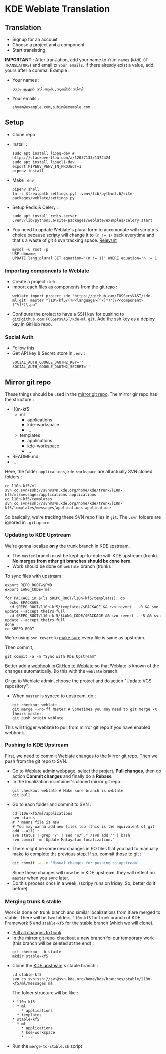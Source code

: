 # KDE Weblate Translation

## Translation

* Signup for an account
* Choose a project and a component
* Start translating

**IMPORTANT** : After translation, add your name to `Your names` (`NAME OF TRANSLATORS`) and email to `Your emails`. If there already exist a value, add yours after a comma. Example :

* Your names :
  ```
  ശ്യാം കൃഷ്ണന്‍ സി.ആര്‍.,സുബിന്‍ സിബി
  ```
* Your emails :
  ```
  shyam@example.com,subin@example.com
  ```

## Setup

* Clone repo
* Install :
  ```
  sudo apt install libpq-dev # https://stackoverflow.com/a/12037133/1372424
  sudo apt install libacl1-dev
  export PIPENV_VENV_IN_PROJECT=1
  pipenv install
  ```

* Make `.env`
  ```
  pipenv shell
  ln -s $(realpath settings.py) .venv/lib/python3.6/site-packages/weblate/settings.py
  ```
* Setup Redis & Celery :
  ```
  sudo apt install redis-server
  .venv/lib/python3.6/site-packages/weblate/examples/celery start
  ```
* You need to update Weblate's plural form to accomodate with scripty's choice because scripty will change it to `(n != 1)` back everytime and that's a waste of git & svn tracking space. [Relevant](https://github.com/WeblateOrg/weblate/commit/56ee242b2c73aa1b892693c44d05c715b51832dd#diff-f45fc79cca287d720000daa62524df92)
  ```
  mysql -u root -p
  USE dbname;
  UPDATE lang_plural SET equation='(n != 1)' WHERE equation='n != 1'
  ```

### Importing components to Weblate

* Create a project : `kde`
* Import each files as components from the [git repo](https://github.com/FOSSersVAST/kde-ml) :
  ```
  weblate import_project kde 'https://github.com/FOSSersVAST/kde-ml.git' master "l10n-kf5/(?P<language>[^/]*)/(?P<component>[^%]*)\.po"
  ```
* Configure the project to have a SSH key for pushing to `git@github.com:FOSSersVAST/kde-ml.git`. Add the ssh key as a deploy key in GitHub repo.

### Social Auth

* [Follow this](https://docs.weblate.org/en/latest/admin/auth.html)
* Get API key & Secret, store in `.env` :
  ```
  SOCIAL_AUTH_GOOGLE_OAUTH2_KEY=''
  SOCIAL_AUTH_GOOGLE_OAUTH2_SECRET=''
  ```

## Mirror git repo

These things should be used in the [mirror git repo](https://github.com/FOSSersVAST/kde-ml). The mirror gir repo has the structure :

* l10n-kf5
  * ml
    * applications
    * kde-workspace
    * ...
  * templates
    * applications
    * kde-workspace
    * ...
* README.md
* ...

Here, the folder `applications`, `kde-workspace` are all actually SVN cloned folders :

```
cd l10n-kf5/ml
svn co svn+ssh://svn@svn.kde.org/home/kde/trunk/l10n-kf5/ml/messages/applications applications
cd l10n-kf5/templates
svn co svn+ssh://svn@svn.kde.org/home/kde/trunk/l10n-kf5/templates/messages/applications applications
```

So basically, we're tracking these SVN repo files in `git`. The `.svn` folders are ignored in `.gitignore`.

### Updating to KDE Upstream

We're gonna localize **only** the trunk branch in KDE upstream.

* The `master` branch must be kept up-to-date with KDE upstream (trunk). **No merges from other git branches should be done here**.
* Work should be done on `weblate` branch (trunk).

To sync files with upstream :
```
export REPO_ROOT=$PWD
export LANG_CODE='ml'

for PACKAGE in $(ls $REPO_ROOT/l10n-kf5/templates); do
  echo $PACKAGE
  cd $REPO_ROOT/l10n-kf5/templates/$PACKAGE && svn revert . -R && svn update --accept theirs-full
  cd $REPO_ROOT/l10n-kf5/$LANG_CODE/$PACKAGE && svn revert . -R && svn update --accept theirs-full
done
cd $REPO_ROOT
```

We're using `svn revert` to [make sure](https://stackoverflow.com/questions/840509/svn-update-is-not-updating) every file is same as upstream.

Then commit,
```
git commit -a -m "Sync with KDE Upstream"
```

Better add a [webhook in GitHub to Weblate](https://docs.weblate.org/en/latest/admin/continuous.html#automatically-receiving-changes-from-github) so that Weblate is known of the changes automatically. Do this with the `weblate` branch.

Or go to Weblate admin, choose the project and do action "Update VCS repository".

* When `master` is synced to upstream, do :
  ```
  git checkout weblate
  git merge --no-ff master # Sometimes you may need to git merge -X theirs master
  git push origin weblate
  ```

This will trigger weblate to pull from mirror git repo if you have enabled webhook.

### Pushing to KDE Upstream

First, we need to committ Weblate changes to the Mirror git repo. Then we push from the git repo to SVN.

* Go to Weblate admin webpage, select the project, **Pull changes**, then do action **Commit changes** and finally do a **Rebase**.
* In the localization maintainer's cloned mirror git repo :
  ```
  git checkout weblate # Make sure branch is weblate
  git pull
  ```
* Go to each folder and commit to SVN :
  ```
  cd l10n-kf5/ml/applications
  svn status
  # ? means file is new
  # You may wanna add new files too (this is the equivalent of git add --all) :
  svn status | grep '?' | sed 's/^.* /svn add /' | bash
  svn commit -m 'Update Malayalam localizations'
  ```
* There might be some new changes in PO files that you had to manually make to complete the previous step. If so, commit those to git :
  ```bash
  git commit -a -m 'Manual changes for pushing to upstream'
  ```
  Since these changes will now be in KDE upstream, they will reflect on `master` when you sync later.
* Do this process once in a week. (scripy runs on friday. So, better do it before).

### Merging trunk & stable

Work is done on trunk branch and similar localizations from it are merged to stable. There will be two folders, `l10n-kf5` for trunk branch of KDE Framework 5 and `stable-kf5` for the stable branch (which we will clone).

* [Pull all changes to trunk](#committing-pootle-changes-to-mirror-git-repo)
* In the mirror git repo, checkout a new branch for our temporary work (this branch will be deleted at the end) :
  ```
  git checkout -b stable
  mkdir stable-kf5
  ```
* Clone the [KDE upstream](#committing-to-kde-upstream)'s stable branch :
  ```
  cd stable-kf5
  svn co svn+ssh://svn@svn.kde.org/home/kde/branches/stable/l10n-kf5/ml/messages ml
  ```
  The folder structure will be like :
  ```
  * l10n-kf5
    * ml
      * applications
    * templates
  * stable-kf5
    * ml
      * applications
      * kde-workspace
      * ...
  ```
* Run the `merge-to-stable.sh` script